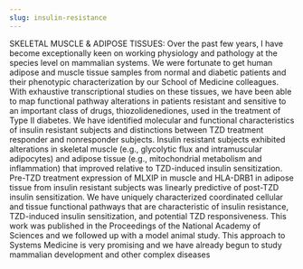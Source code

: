 ```yaml
---
slug: insulin-resistance
---
```

SKELETAL MUSCLE & ADIPOSE TISSUES: Over the past few years, I have become exceptionally keen on working physiology and pathology at the species level on mammalian systems. We were fortunate to get human adipose and muscle tissue samples from normal and diabetic patients and their phenotypic characterization by our School of Medicine colleagues. With exhaustive transcriptional studies on these tissues, we have been able to map functional pathway alterations in patients resistant and sensitive to an important class of drugs, thiozolidenediones, used in the treatment of Type II diabetes. We have identified molecular and functional characteristics of insulin resistant subjects and distinctions between TZD treatment responder and nonresponder subjects. Insulin resistant subjects exhibited alterations in skeletal muscle (e.g., glycolytic flux and intramuscular adipocytes) and adipose tissue (e.g., mitochondrial metabolism and inflammation) that improved relative to TZD-induced insulin sensitization. Pre-TZD treatment expression of MLXIP in muscle and HLA-DRB1 in adipose tissue from insulin resistant subjects was linearly predictive of post-TZD insulin sensitization. We have uniquely characterized coordinated cellular and tissue functional pathways that are characteristic of insulin resistance, TZD-induced insulin sensitization, and potential TZD responsiveness. This work was published in the Proceedings of the National Academy of Sciences and we followed up with a model animal study. This approach to Systems Medicine is very promising and we have already begun to study mammalian development and other complex diseases